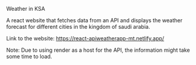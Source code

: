 Weather in KSA


A react website that fetches data from an API and displays the weather forecast for different cities in the kingdom of saudi arabia.

Link to the website: https://react-apiweatherapp-mt.netlify.app/

Note: Due to using render as a host for the API, the information might take some time to load.
